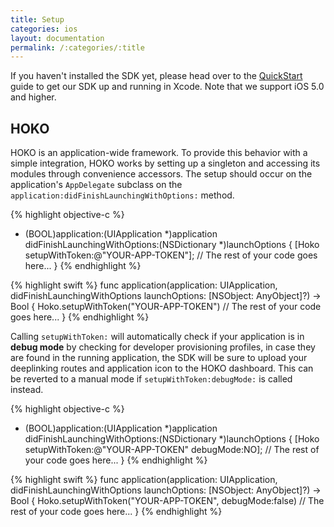 ```yaml
---
title: Setup
categories: ios
layout: documentation
permalink: /:categories/:title
---
```


If you haven't installed the SDK yet, please head over to the [QuickStart](/quickstart/ios) guide to get our SDK up and running in Xcode. Note that we support iOS 5.0 and higher.

## HOKO

HOKO is an application-wide framework. To provide this behavior with a simple integration, HOKO works by setting up a singleton and accessing its modules through convenience accessors. The setup should occur on the application's `AppDelegate` subclass on the `application:didFinishLaunchingWithOptions:` method.

{% highlight objective-c %}
- (BOOL)application:(UIApplication *)application 
        didFinishLaunchingWithOptions:(NSDictionary *)launchOptions {
  [Hoko setupWithToken:@"YOUR-APP-TOKEN"];
  // The rest of your code goes here...
}
{% endhighlight %}

{% highlight swift %}
func application(application: UIApplication, didFinishLaunchingWithOptions launchOptions: [NSObject: AnyObject]?) -> Bool {
  Hoko.setupWithToken("YOUR-APP-TOKEN")
  // The rest of your code goes here...
}
{% endhighlight %}

Calling `setupWithToken:` will automatically check if your application is in **debug mode** by checking for developer provisioning profiles, in case they are found in the running application, the SDK will be sure to upload your deeplinking routes and application icon to the HOKO dashboard. This can be reverted to a manual mode if `setupWithToken:debugMode:` is called instead.

{% highlight objective-c %}
- (BOOL)application:(UIApplication *)application 
        didFinishLaunchingWithOptions:(NSDictionary *)launchOptions {
  [Hoko setupWithToken:@"YOUR-APP-TOKEN" debugMode:NO];
  // The rest of your code goes here...
}
{% endhighlight %}

{% highlight swift %}
func application(application: UIApplication, didFinishLaunchingWithOptions launchOptions: [NSObject: AnyObject]?) -> Bool {
  Hoko.setupWithToken("YOUR-APP-TOKEN", debugMode:false)
  // The rest of your code goes here...
}
{% endhighlight %}


